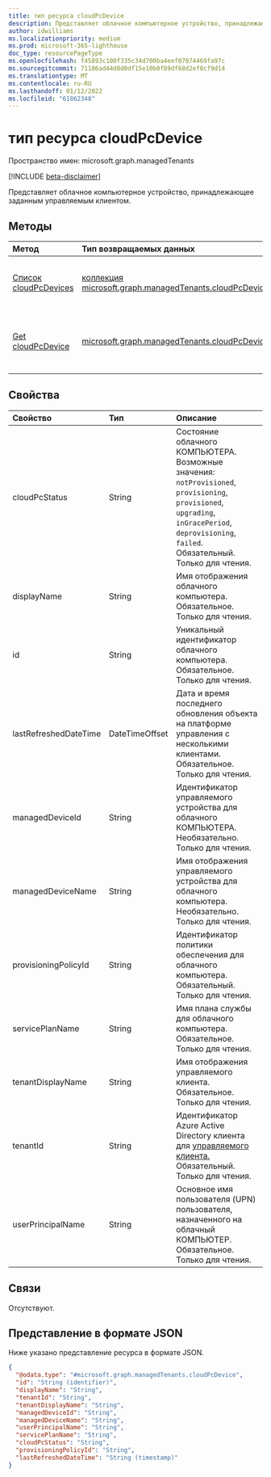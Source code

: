 ```yaml
---
title: тип ресурса cloudPcDevice
description: Представляет облачное компьютерное устройство, принадлежающее заданным управляемым клиентом.
author: idwilliams
ms.localizationpriority: medium
ms.prod: microsoft-365-lighthouse
doc_type: resourcePageType
ms.openlocfilehash: f45893c100f335c34d700ba4eef07074469fa97c
ms.sourcegitcommit: 71186ad44d8d0df15e10b0f89df68d2ef0cf9d14
ms.translationtype: MT
ms.contentlocale: ru-RU
ms.lasthandoff: 01/12/2022
ms.locfileid: "61862348"
---
```

# <a name="cloudpcdevice-resource-type"></a>тип ресурса cloudPcDevice

Пространство имен: microsoft.graph.managedTenants

[!INCLUDE [beta-disclaimer](../../includes/beta-disclaimer.md)]

Представляет облачное компьютерное устройство, принадлежающее заданным управляемым клиентом.

## <a name="methods"></a>Методы
|Метод|Тип возвращаемых данных|Описание|
|:---|:---|:---|
|[Список cloudPcDevices](../api/managedtenants-managedtenant-list-cloudpcdevices.md)|[коллекция microsoft.graph.managedTenants.cloudPcDevice](../resources/managedtenants-cloudpcdevice.md)|Получите список объектов [cloudPcDevice](../resources/managedtenants-cloudpcdevice.md) и их свойств.|
|[Get cloudPcDevice](../api/managedtenants-cloudpcdevice-get.md)|[microsoft.graph.managedTenants.cloudPcDevice](../resources/managedtenants-cloudpcdevice.md)|Ознакомьтесь с свойствами и отношениями объекта [cloudPcDevice.](../resources/managedtenants-cloudpcdevice.md)|

## <a name="properties"></a>Свойства
|Свойство|Тип|Описание|
|:---|:---|:---|
|cloudPcStatus|String|Состояние облачного КОМПЬЮТЕРА. Возможные значения: `notProvisioned`, `provisioning`, `provisioned`, `upgrading`, `inGracePeriod`, `deprovisioning`, `failed`. Обязательный. Только для чтения.|
|displayName|String|Имя отображения облачного компьютера. Обязательное. Только для чтения.|
|id|String|Уникальный идентификатор облачного компьютера. Обязательное. Только для чтения.|
|lastRefreshedDateTime|DateTimeOffset|Дата и время последнего обновления объекта на платформе управления с несколькими клиентами. Обязательное. Только для чтения.|
|managedDeviceId|String|Идентификатор управляемого устройства для облачного КОМПЬЮТЕРА. Необязательно. Только для чтения.|
|managedDeviceName|String|Имя отображения управляемого устройства для облачного компьютера. Необязательно. Только для чтения.|
|provisioningPolicyId|String|Идентификатор политики обеспечения для облачного компьютера. Обязательный. Только для чтения.|
|servicePlanName|String|Имя плана службы для облачного компьютера. Обязательное. Только для чтения.|
|tenantDisplayName|String|Имя отображения управляемого клиента. Обязательное. Только для чтения.|
|tenantId|String|Идентификатор Azure Active Directory клиента для [управляемого клиента.](../resources/managedtenants-tenant.md) Обязательный. Только для чтения.|
|userPrincipalName|String|Основное имя пользователя (UPN) пользователя, назначенного на облачный КОМПЬЮТЕР. Обязательное. Только для чтения.|

## <a name="relationships"></a>Связи
Отсутствуют.

## <a name="json-representation"></a>Представление в формате JSON
Ниже указано представление ресурса в формате JSON.
<!-- {
  "blockType": "resource",
  "keyProperty": "id",
  "@odata.type": "microsoft.graph.managedTenants.cloudPcDevice",
  "baseType": "microsoft.graph.entity",
  "openType": true
}
-->
``` json
{
  "@odata.type": "#microsoft.graph.managedTenants.cloudPcDevice",
  "id": "String (identifier)",
  "displayName": "String",
  "tenantId": "String",
  "tenantDisplayName": "String",
  "managedDeviceId": "String",
  "managedDeviceName": "String",
  "userPrincipalName": "String",
  "servicePlanName": "String",
  "cloudPcStatus": "String",
  "provisioningPolicyId": "String",
  "lastRefreshedDateTime": "String (timestamp)"
}
```
